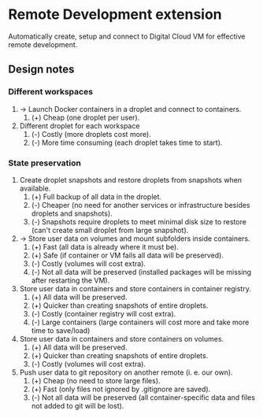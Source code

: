 # Remote Development extension

Automatically create, setup and connect to Digital Cloud VM for effective remote development.

## Design notes

### Different workspaces

1. -> Launch Docker containers in a droplet and connect to containers.
   1. (+) Cheap (one droplet per user).
2. Different droplet for each workspace
   1. (-) Costly (more droplets cost more).
   2. (-) More time consuming (each droplet takes time to start).

### State preservation

1. Create droplet snapshots and restore droplets from snapshots when available.
   1. (+) Full backup of all data in the droplet.
   2. (-) Cheaper (no need for another services or infrastructure besides droplets and snapshots).
   3. (-) Snapshots require droplets to meet minimal disk size to restore (can't create small droplet from large snapshot).
2. -> Store user data on volumes and mount subfolders inside containers.
   1. (+) Fast (all data is already where it must be).
   2. (+) Safe (if container or VM fails all data will be preserved).
   3. (-) Costly (volumes will cost extra).
   4. (-) Not all data will be preserved (installed packages will be missing after restarting the VM).
3. Store user data in containers and store containers in container registry.
   1. (+) All data will be preserved.
   2. (+) Quicker than creating snapshots of entire droplets.
   3. (-) Costly (container registry will cost extra).
   4. (-) Large containers (large containers will cost more and take more time to save/load)
4. Store user data in containers and store containers on volumes.
   1. (+) All data will be preserved.
   2. (+) Quicker than creating snapshots of entire droplets.
   3. (-) Costly (volumes will cost extra).
5. Push user data to git repository on another remote (i. e. our own).
   1. (+) Cheap (no need to store large files).
   2. (+) Fast (only files not ignored by .gitignore are saved).
   3. (-) Not all data will be preserved (all container-specific data and files not added to git will be lost).
